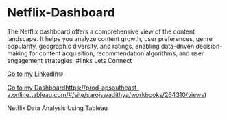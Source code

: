 # Netflix-Dashboard
The Netflix dashboard offers a comprehensive view of the content landscape. It helps you analyze content growth, user preferences, genre popularity, geographic diversity, and ratings, enabling data-driven decision-making for content acquisition, recommendation algorithms, and user engagement strategies.
#links
Lets Connect

[Go to my LinkedIn](https://www.linkedin.com/in/sarojswadithyam/)🌐

[Go to my Dashboard](https://prod-apsoutheast-a.online.tableau.com/#/site/sarojswadithya/workbooks/264310/views)https://prod-apsoutheast-a.online.tableau.com/#/site/sarojswadithya/workbooks/264310/views)

Netflix Data Analysis Using Tableau 
